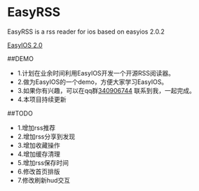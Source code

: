 EasyRSS
=======

EasyRSS is a rss reader for ios based on easyios 2.0.2

[EasyIOS 2.0](https://github.com/zhuchaowe/EasyRSS)

##DEMO

* 1.计划在业余时间利用EasyIOS开发一个开源RSS阅读器。
* 2.做为EasyIOS的一个demo，方便大家学习EasyIOS。
* 3.如果你有兴趣，可以在qq群[340906744](http://shang.qq.com/wpa/qunwpa?idkey=562d002e275a8199081313b00580fb7111a4faf694216a239064d29f5238bc91) 联系到我，一起完成。
* 4.本项目持续更新


##TODO

* 1.增加rss推荐
* 2.增加rss分享到发现
* 3.增加收藏操作
* 4.增加缓存清理
* 5.增加rss保存时间
* 6.修改首页排版
* 7.修改刷新hud交互